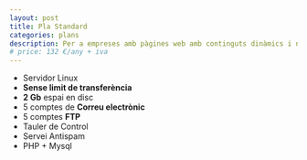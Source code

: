 ```yaml
---
layout: post
title: Pla Standard
categories: plans
description: Per a empreses amb pàgines web amb continguts dinàmics i necessitats de comunicació en xarxa.
# price: 132 €/any + iva
---
```


+ Servidor Linux
+ **Sense limit de transferència**
+ **2 Gb** espai en disc
+ 5 comptes de **Correu electrònic**
+ 5 comptes **FTP**
+ Tauler de Control
+ Servei Antispam
+ PHP + Mysql